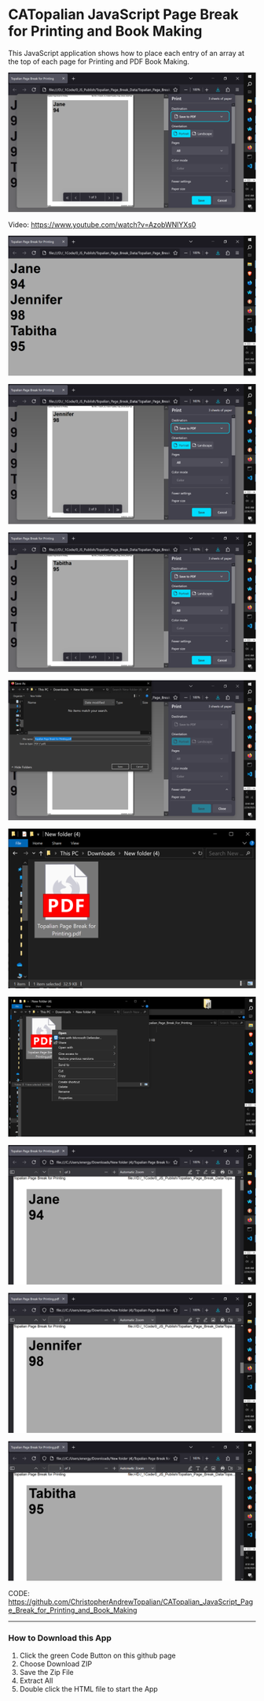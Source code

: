 # CATopalian JavaScript Page Break for Printing and Book Making
This JavaScript application shows how to place each entry of an array at the top of each page for Printing and PDF Book Making.

![screenshot001](src/media/textures/screenshots/002.PNG)

Video: https://www.youtube.com/watch?v=AzobWNlYXs0

![screenshot002](src/media/textures/screenshots/001.PNG)

![screenshot003](src/media/textures/screenshots/003.PNG)

![screenshot004](src/media/textures/screenshots/004.PNG)

![screenshot005](src/media/textures/screenshots/005.PNG)

![screenshot006](src/media/textures/screenshots/006.PNG)

![screenshot007](src/media/textures/screenshots/007.PNG)

![screenshot008](src/media/textures/screenshots/008.PNG)

![screenshot009](src/media/textures/screenshots/009.PNG)

![screenshot010](src/media/textures/screenshots/010.PNG)

CODE: https://github.com/ChristopherAndrewTopalian/CATopalian_JavaScript_Page_Break_for_Printing_and_Book_Making

---

### How to Download this App
1. Click the green Code Button on this github page
2. Choose Download ZIP
3. Save the Zip File
4. Extract All
5. Double click the HTML file to start the App
